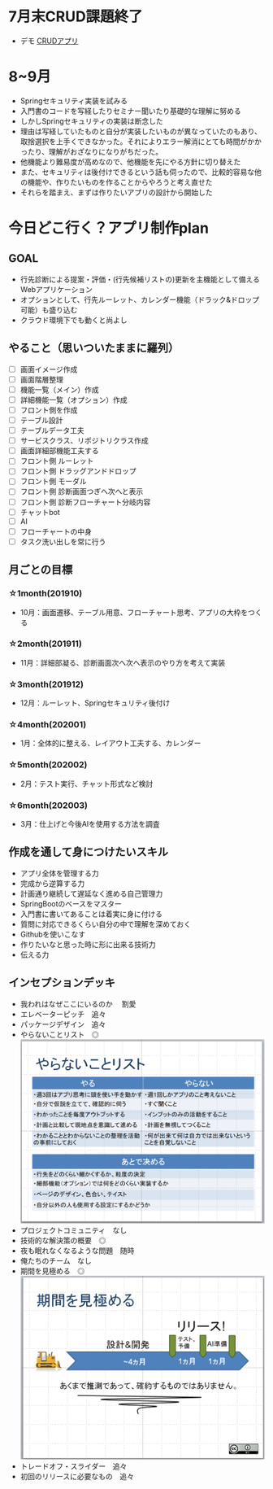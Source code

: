 # 7月末CRUD課題終了
* デモ
[CRUDアプリ](https://github.com/yuuzn/northWindWebApp "CRUDアプリ")
# 8~9月
* Springセキュリティ実装を試みる
* 入門書のコードを写経したりセミナー聞いたり基礎的な理解に努める
* しかしSpringセキュリティの実装は断念した
* 理由は写経していたものと自分が実装したいものが異なっていたのもあり、取捨選択を上手くできなかった。それによりエラー解消にとても時間がかかったり、理解がおざなりになりがちだった。
* 他機能より難易度が高めなので、他機能を先にやる方針に切り替えた
* また、セキュリティは後付けできるという話も伺ったので、比較的容易な他の機能や、作りたいものを作ることからやろうと考え直せた
* それらを踏まえ、まずは作りたいアプリの設計から開始した

# 今日どこ行く？アプリ制作plan
## GOAL
* 行先診断による提案・評価・(行先候補リストの)更新を主機能として備えるWebアプリケーション
* オプションとして、行先ルーレット、カレンダー機能（ドラック&ドロップ可能）も盛り込む
* クラウド環境下でも動くと尚よし

## やること（思いついたままに羅列）

* [ ] 画面イメージ作成 
* [ ] 画面階層整理 
* [ ] 機能一覧（メイン）作成
* [ ] 詳細機能一覧（オプション）作成
* [ ] フロント側を作成
* [ ] テーブル設計
* [ ] テーブルデータ工夫
* [ ] サービスクラス、リポジトリクラス作成
* [ ] 画面詳細部機能工夫する
* [ ] フロント側 ルーレット
* [ ] フロント側 ドラッグアンドドロップ
* [ ] フロント側 モーダル 
* [ ] フロント側 診断画面つぎへ次へと表示
* [ ] フロント側 診断フローチャート分岐内容
* [ ] チャットbot
* [ ] AI
* [ ] フローチャートの中身
* [ ] タスク洗い出しを常に行う

## 月ごとの目標
### ☆1month(201910)
* 10月：画面遷移、テーブル用意、フローチャート思考、アプリの大枠をつくる 
### ☆2month(201911)
* 11月：詳細部凝る、診断画面次へ次へ表示のやり方を考えて実装
### ☆3month(201912)
* 12月：ルーレット、Springセキュリティ後付け
### ☆4month(202001)
* 1月：全体的に整える、レイアウト工夫する、カレンダー
### ☆5month(202002)
*  2月：テスト実行、チャット形式など検討
### ☆6month(202003)
* 3月：仕上げと今後AIを使用する方法を調査

##  作成を通して身につけたいスキル
* アプリ全体を管理する力
* 完成から逆算する力
* 計画通り継続して遅延なく進める自己管理力
* SpringBootのベースをマスター
* 入門書に書いてあることは着実に身に付ける
* 質問に対応できるくらい自分の中で理解を深めておく
* Githubを使いこなす
* 作りたいなと思った時に形に出来る技術力
* 伝える力

## インセプションデッキ
* 我われはなぜここにいるのか
　割愛
* エレベーターピッチ　追々
* パッケージデザイン　追々
* やらないことリスト　◎
![NotToDo](https://github.com/yuuzn/todayWhereGo/blob/master/%E3%82%84%E3%82%89%E3%81%AA%E3%81%84%E3%81%93%E3%81%A8%E3%83%AA%E3%82%B9%E3%83%88.png "NotToDo") 
* プロジェクトコミュニティ　なし
* 技術的な解決策の概要　◎
* 夜も眠れなくなるような問題　随時
* 俺たちのチーム　なし
* 期間を見極める　◎
![schedule](https://github.com/yuuzn/todayWhereGo/blob/master/%E6%9C%9F%E9%96%93%E3%82%92%E8%A6%8B%E6%A5%B5%E3%82%81%E3%82%8B.png "schedule") 
* トレードオフ・スライダー　追々
* 初回のリリースに必要なもの　追々

